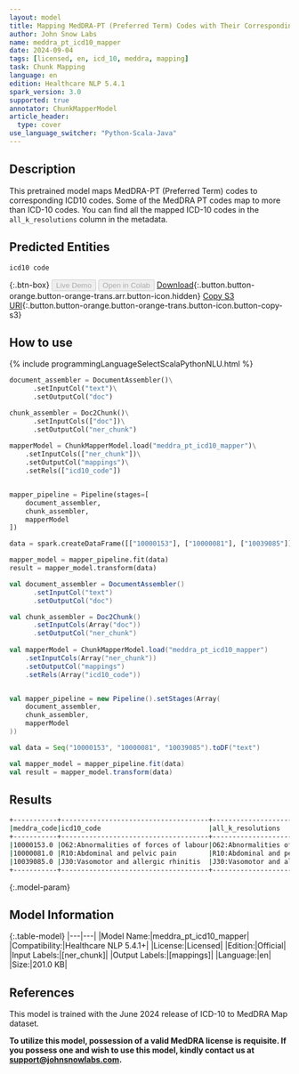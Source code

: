 ```yaml
---
layout: model
title: Mapping MedDRA-PT (Preferred Term) Codes with Their Corresponding ICD-10 Codes
author: John Snow Labs
name: meddra_pt_icd10_mapper
date: 2024-09-04
tags: [licensed, en, icd_10, meddra, mapping]
task: Chunk Mapping
language: en
edition: Healthcare NLP 5.4.1
spark_version: 3.0
supported: true
annotator: ChunkMapperModel
article_header:
  type: cover
use_language_switcher: "Python-Scala-Java"
---
```


## Description

This pretrained model maps MedDRA-PT (Preferred Term) codes to corresponding ICD10 codes. Some of the MedDRA PT codes map to more than ICD-10 codes. You can find all the mapped ICD-10 codes in the `all_k_resolutions` column in the metadata.

## Predicted Entities

`icd10 code`

{:.btn-box}
<button class="button button-orange" disabled>Live Demo</button>
<button class="button button-orange" disabled>Open in Colab</button>
[Download](https://s3.amazonaws.com/auxdata.johnsnowlabs.com/clinical/models/meddra_pt_icd10_mapper_en_5.4.1_3.0_1725433356783.zip){:.button.button-orange.button-orange-trans.arr.button-icon.hidden}
[Copy S3 URI](s3://auxdata.johnsnowlabs.com/clinical/models/meddra_pt_icd10_mapper_en_5.4.1_3.0_1725433356783.zip){:.button.button-orange.button-orange-trans.button-icon.button-copy-s3}

## How to use



<div class="tabs-box" markdown="1">
{% include programmingLanguageSelectScalaPythonNLU.html %}
  
```python
document_assembler = DocumentAssembler()\
      .setInputCol("text")\
      .setOutputCol("doc")

chunk_assembler = Doc2Chunk()\
      .setInputCols(["doc"])\
      .setOutputCol("ner_chunk")
 
mapperModel = ChunkMapperModel.load("meddra_pt_icd10_mapper")\
    .setInputCols(["ner_chunk"])\
    .setOutputCol("mappings")\
    .setRels(["icd10_code"])


mapper_pipeline = Pipeline(stages=[
    document_assembler,
    chunk_assembler,
    mapperModel
])

data = spark.createDataFrame([["10000153"], ["10000081"], ["10039085"]]).toDF("text")

mapper_model = mapper_pipeline.fit(data)
result = mapper_model.transform(data)
```
```scala
val document_assembler = DocumentAssembler()
      .setInputCol("text")
      .setOutputCol("doc")

val chunk_assembler = Doc2Chunk()
      .setInputCols(Array("doc"))
      .setOutputCol("ner_chunk")
 
val mapperModel = ChunkMapperModel.load("meddra_pt_icd10_mapper")
    .setInputCols(Array("ner_chunk"))
    .setOutputCol("mappings")
    .setRels(Array("icd10_code"))


val mapper_pipeline = new Pipeline().setStages(Array(
    document_assembler,
    chunk_assembler,
    mapperModel
))

val data = Seq("10000153", "10000081", "10039085").toDF("text")

val mapper_model = mapper_pipeline.fit(data)
val result = mapper_model.transform(data)
```
</div>

## Results

```bash
+-----------+-------------------------------------+------------------------------------------------------------------------------------------------------------------------------------------+
|meddra_code|icd10_code                           |all_k_resolutions                                                                                                                         |
+-----------+-------------------------------------+------------------------------------------------------------------------------------------------------------------------------------------+
|10000153.0 |O62:Abnormalities of forces of labour|O62:Abnormalities of forces of labour:::O62.8:Other abnormalities of forces of labour:::O62.9:Abnormality of forces of labour, unspecified|
|10000081.0 |R10:Abdominal and pelvic pain        |R10:Abdominal and pelvic pain:::R10.4:Other and unspecified abdominal pain                                                                |
|10039085.0 |J30:Vasomotor and allergic rhinitis  |J30:Vasomotor and allergic rhinitis:::J30.3:Other allergic rhinitis:::J30.4:Allergic rhinitis, unspecified                                |
+-----------+-------------------------------------+------------------------------------------------------------------------------------------------------------------------------------------+
```

{:.model-param}
## Model Information

{:.table-model}
|---|---|
|Model Name:|meddra_pt_icd10_mapper|
|Compatibility:|Healthcare NLP 5.4.1+|
|License:|Licensed|
|Edition:|Official|
|Input Labels:|[ner_chunk]|
|Output Labels:|[mappings]|
|Language:|en|
|Size:|201.0 KB|

## References

This model is trained with the June 2024 release of ICD-10 to MedDRA Map dataset.

**To utilize this model, possession of a valid MedDRA license is requisite. If you possess one and wish to use this model, kindly contact us at support@johnsnowlabs.com.**

